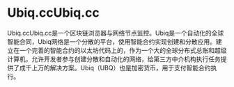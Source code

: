 # Ubiq.ccUbiq.cc

Ubiq.ccUbiq.cc是一个区块链浏览器与网络节点监控。Ubiq是一个自动化的全球智能合同，Ubiq网络是一个分散的平台，使用智能合约实现创建和分散应用。建立在一个完善的智能合约的以太坊代码上的，作为一个大的全球分布式总账和超级计算机，允许开发者参与创建分散和自动化的网络，给第三方中介机构执行任务提供了成千上万的解决方案。Ubiq（UBQ）也是加密货币，用于支付智能合约执行。

